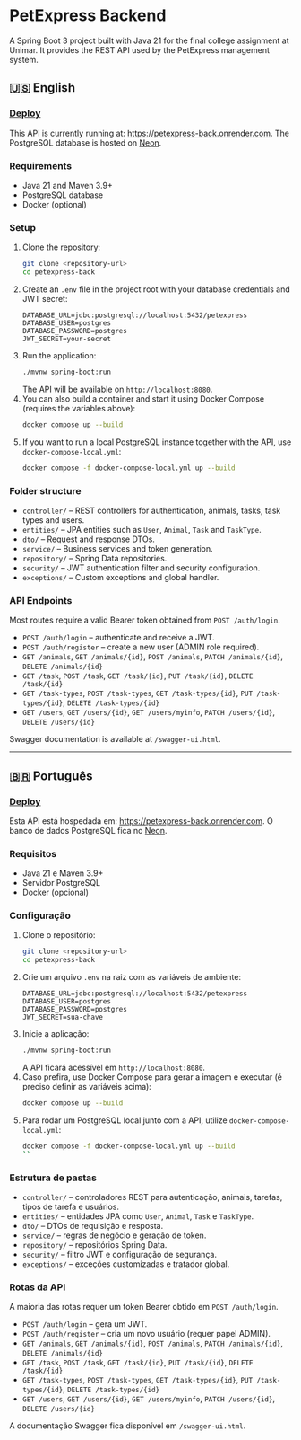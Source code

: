 # PetExpress Backend

A Spring Boot 3 project built with Java 21 for the final college assignment at Unimar. It provides the REST API used by the PetExpress management system.

## 🇺🇸 English

### [Deploy](https://petexpress-back.onrender.com)
This API is currently running at: <https://petexpress-back.onrender.com>.
The PostgreSQL database is hosted on [Neon](https://neon.tech/).

### Requirements
- Java 21 and Maven 3.9+
- PostgreSQL database
- Docker (optional)

### Setup
1. Clone the repository:
   ```bash
   git clone <repository-url>
   cd petexpress-back
   ```
2. Create an `.env` file in the project root with your database credentials and JWT secret:
   ```env
   DATABASE_URL=jdbc:postgresql://localhost:5432/petexpress
   DATABASE_USER=postgres
   DATABASE_PASSWORD=postgres
   JWT_SECRET=your-secret
   ```
3. Run the application:
   ```bash
   ./mvnw spring-boot:run
   ```
   The API will be available on `http://localhost:8080`.
4. You can also build a container and start it using Docker Compose (requires the variables above):
   ```bash
   docker compose up --build
   ```
5. If you want to run a local PostgreSQL instance together with the API, use `docker-compose-local.yml`:
   ```bash
   docker compose -f docker-compose-local.yml up --build
   ```

### Folder structure
- `controller/` – REST controllers for authentication, animals, tasks, task types and users.
- `entities/` – JPA entities such as `User`, `Animal`, `Task` and `TaskType`.
- `dto/` – Request and response DTOs.
- `service/` – Business services and token generation.
- `repository/` – Spring Data repositories.
- `security/` – JWT authentication filter and security configuration.
- `exceptions/` – Custom exceptions and global handler.

### API Endpoints
Most routes require a valid Bearer token obtained from `POST /auth/login`.

- `POST /auth/login` – authenticate and receive a JWT.
- `POST /auth/register` – create a new user (ADMIN role required).
- `GET /animals`, `GET /animals/{id}`, `POST /animals`, `PATCH /animals/{id}`, `DELETE /animals/{id}`
- `GET /task`, `POST /task`, `GET /task/{id}`, `PUT /task/{id}`, `DELETE /task/{id}`
- `GET /task-types`, `POST /task-types`, `GET /task-types/{id}`, `PUT /task-types/{id}`, `DELETE /task-types/{id}`
- `GET /users`, `GET /users/{id}`, `GET /users/myinfo`, `PATCH /users/{id}`, `DELETE /users/{id}`

Swagger documentation is available at `/swagger-ui.html`.

---

## 🇧🇷 Português

### [Deploy](https://petexpress-back.onrender.com)
Esta API está hospedada em: <https://petexpress-back.onrender.com>.
O banco de dados PostgreSQL fica no [Neon](https://neon.tech/).

### Requisitos
- Java 21 e Maven 3.9+
- Servidor PostgreSQL
- Docker (opcional)

### Configuração
1. Clone o repositório:
   ```bash
   git clone <repository-url>
   cd petexpress-back
   ```
2. Crie um arquivo `.env` na raiz com as variáveis de ambiente:
   ```env
   DATABASE_URL=jdbc:postgresql://localhost:5432/petexpress
   DATABASE_USER=postgres
   DATABASE_PASSWORD=postgres
   JWT_SECRET=sua-chave
   ```
3. Inicie a aplicação:
   ```bash
   ./mvnw spring-boot:run
   ```
   A API ficará acessível em `http://localhost:8080`.
4. Caso prefira, use Docker Compose para gerar a imagem e executar (é preciso definir as variáveis acima):
   ```bash
   docker compose up --build
   ```
5. Para rodar um PostgreSQL local junto com a API, utilize `docker-compose-local.yml`:
   ```bash
   docker compose -f docker-compose-local.yml up --build
   ``

### Estrutura de pastas
- `controller/` – controladores REST para autenticação, animais, tarefas, tipos de tarefa e usuários.
- `entities/` – entidades JPA como `User`, `Animal`, `Task` e `TaskType`.
- `dto/` – DTOs de requisição e resposta.
- `service/` – regras de negócio e geração de token.
- `repository/` – repositórios Spring Data.
- `security/` – filtro JWT e configuração de segurança.
- `exceptions/` – exceções customizadas e tratador global.

### Rotas da API
A maioria das rotas requer um token Bearer obtido em `POST /auth/login`.

- `POST /auth/login` – gera um JWT.
- `POST /auth/register` – cria um novo usuário (requer papel ADMIN).
- `GET /animals`, `GET /animals/{id}`, `POST /animals`, `PATCH /animals/{id}`, `DELETE /animals/{id}`
- `GET /task`, `POST /task`, `GET /task/{id}`, `PUT /task/{id}`, `DELETE /task/{id}`
- `GET /task-types`, `POST /task-types`, `GET /task-types/{id}`, `PUT /task-types/{id}`, `DELETE /task-types/{id}`
- `GET /users`, `GET /users/{id}`, `GET /users/myinfo`, `PATCH /users/{id}`, `DELETE /users/{id}`

A documentação Swagger fica disponível em `/swagger-ui.html`.
